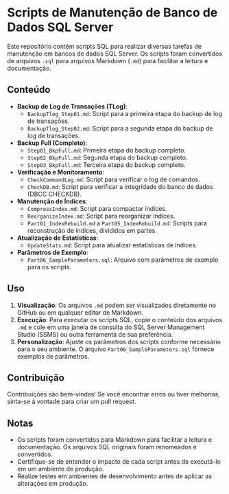 # Scripts de Manutenção de Banco de Dados SQL Server

Este repositório contém scripts SQL para realizar diversas tarefas de manutenção em bancos de dados SQL Server. Os scripts foram convertidos de arquivos `.sql` para arquivos Markdown (`.md`) para facilitar a leitura e documentação.

## Conteúdo

* **Backup de Log de Transações (TLog)**:
    * `BackupTlog_Step01.md`: Script para a primeira etapa do backup de log de transações.
    * `BackupTlog_Step02.md`: Script para a segunda etapa do backup de log de transações.
* **Backup Full (Completo)**:
    * `Step01_BkpFull.md`: Primeira etapa do backup completo.
    * `Step02_BkpFull.md`: Segunda etapa do backup completo.
    * `Step03_BkpFull.md`: Terceira etapa do backup completo.
* **Verificação e Monitoramento**:
    * `CheckCommandLog.md`: Script para verificar o log de comandos.
    * `CheckDB.md`: Script para verificar a integridade do banco de dados (DBCC CHECKDB).
* **Manutenção de Índices**:
    * `CompressIndex.md`: Script para compactar índices.
    * `ReorganizeIndex.md`: Script para reorganizar índices.
    * `Part01_IndexRebuild.md` a `Part05_IndexRebuild.md`: Scripts para reconstrução de índices, divididos em partes.
* **Atualização de Estatísticas**:
    * `UpdateStats.md`: Script para atualizar estatísticas de índices.
* **Parâmetros de Exemplo**:
    * `Part06_SampleParameters.sql`: Arquivo com parâmetros de exemplo para os scripts.

## Uso

1.  **Visualização**: Os arquivos `.md` podem ser visualizados diretamente no GitHub ou em qualquer editor de Markdown.
2.  **Execução**: Para executar os scripts SQL, copie o conteúdo dos arquivos `.md` e cole em uma janela de consulta do SQL Server Management Studio (SSMS) ou outra ferramenta de sua preferência.
3.  **Personalização**: Ajuste os parâmetros dos scripts conforme necessário para o seu ambiente. O arquivo `Part06_SampleParameters.sql` fornece exemplos de parâmetros.

## Contribuição

Contribuições são bem-vindas! Se você encontrar erros ou tiver melhorias, sinta-se à vontade para criar um pull request.

## Notas

* Os scripts foram convertidos para Markdown para facilitar a leitura e documentação. Os arquivos SQL originais foram renomeados e convertidos.
* Certifique-se de entender o impacto de cada script antes de executá-lo em um ambiente de produção.
* Realize testes em ambientes de desenvolvimento antes de aplicar as alterações em produção.
